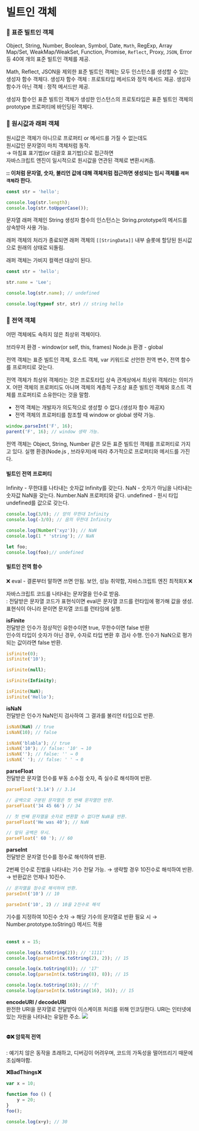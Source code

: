 # 빌트인 객체

### 📌 표준 빌트인 객체
Object, String, Number, Boolean, Symbol, Date, `Math`, RegExp, Array<br>
Map/Set, WeakMap/WeakSet, Function, Promise, `Reflect`, Proxy, `JSON`, Error<br>
등 40여 개의 표준 빌트인 객체를 제공.

Math, Reflect, JSON을 제외한 표준 빌트인 객체는 모두 인스턴스를 생성할 수 있는 생성자 함수 객체다.
생성자 함수 객체 : 프로토타입 메서드와 정적 메서드 제공.
생성자 함수가 아닌 객체 : 정적 메서드만 제공.

생성자 함수인 표준 빌트인 객체가 생성한 인스턴스의 프로토타입은 표준 빌트인 객체의 prototype 프로퍼티에 바인딩된 객체다.


### 📌 원시값과 래퍼 객체

원시값은 객체가 아니므로 프로퍼티 or 메서드를 가질 수 없는데도 <br>
원시값인 문자열이 마치 객체처럼 동작.<br>
→ 마침표 표기법(or 대괄호 표기법)으로 접근하면 <br>
자바스크립트 엔진이 일시적으로 원시값을 연관된 객체로 변환시켜줌. 

**:: 이처럼 문자열, 숫자, 불리언 값에 대해 객체처럼 접근하면 생성되는 임시 객체를 `래퍼 객체`라 한다.**
```js
const str = 'hello';

console.log(str.length);
console.log(str.toUpperCase());
```
문자열 래퍼 객체인 String 생성자 함수의 인스턴스는 String.prototype의 메서드를 상속받아 사용 가능.

래퍼 객체의 처리가 종료되면 래퍼 객체의 `[[StringData]]` 내부 슬롯에 할당된 원시값으로 원래의 상태로 되돌림.

래퍼 객체는 가비지 컬렉션 대상이 된다.
```js
const str = 'hello';

str.name = 'Lee';

console.log(str.name); // undefined

console.log(typeof str, str) // string hello
```
### 📌 전역 객체
어떤 객체에도 속하지 않은 최상위 객체이다.

브라우저 환경 - window(or self, this, frames)
Node.js 환경 - global

전역 객체는 표준 빌트인 객체, 호스트 객체, var 키워드로 선언한 전역 변수, 전역 함수를 프로퍼티로 갖는다.

전역 객체가 최상위 객체라는 것은 프로토타입 상속 관계상에서 최상위 객체라는 의미가 X.
어떤 객체의 프로퍼티도 아니며 객체의 계층적 구조상 표준 빌트인 객체와 호스트 객체를 프로퍼티로 소유한다는 것을 말함.

- 전역 객체는 개발자가 의도적으로 생성할 수 없다.(생성자 함수 제공X)
- 전역 객체의 프로퍼티를 참조할 때 window or global 생략 가능.

```js
window.parseInt('F', 16);
parent('F', 16); // window 생략 가능.
```
전역 객체는 Object, String, Number 같은 모든 표준 빌트인 객체를 프로퍼티로 가지고 있다.
실행 환경(Node.js , 브라우저)에 따라 추가적으로 프로퍼티와 메서드를 가진다.

#### 빌트인 전역 프로퍼티
Infinity - 무한대를 나타내는 숫자값 Infinity를 갖는다.
NaN - 숫자가 아님을 나타내는 숫자값 NaN을 갖는다. Number.NaN 프로퍼티와 같다.
undefined - 원시 타입 undefined를 값으로 갖는다.
```js
console.log(3/0); // 양의 무한대 Infinity
console.log(-3/0); // 음의 무한대 Infinity

console.log(Number('xyz')); // NaN
console.log(1 * 'string'); // NaN

let foo;
console.log(foo);// undefined
```

#### 빌트인 전역 함수
❌ eval - 결론부터 말하면 쓰면 안됨. 보안, 성능 취약함, 자바스크립트 엔진 최적화X ❌

자바스크립트 코드를 나타내는 문자열을 인수로 받음.<br>
: 전달받은 문자열 코드가 표현식이면 eval은 문자열 코드를 런타임에 평가해 값을 생성.
표현식이 아니라 문이면 문자열 코드를 런타임에 실행.

**isFinite**<br>
전달받은 인수가 정상적인 유한수이면 true, 무한수이면 false 반환<br>
인수의 타입이 숫자가 아닌 경우, 수자로 타입 변환 후 검사 수행.
인수가 NaN으로 평가되는 값이라면 false 반환.
```js
isFinite(0);
isFinite('10');

isFinite(null);

isFinite(Infinity);

isFinite(NaN);
isFinite('Hello');
```

**isNaN**<br>
전달받은 인수가 NaN인지 검사하여 그 결과를 불리언 타입으로 반환.<br>
```js
isNaN(NaN) // true
isNaN(10); // false

isNaN('blabla'); // true
isNaN('10'); // false: '10' → 10
isNaN(''); // false: '' → 0
isNaN(' '); // false: ' ' → 0
```
**parseFloat**<br>
전달받은 문자열 인수를 부동 소수점 숫자, 즉 실수로 해석하여 반환.<br>
```js
parseFloat('3.14') // 3.14

// 공백으로 구분된 문자열은 첫 번째 문자열만 반환.
parseFloat('34 45 66') // 34

// 첫 번째 문자열을 숫자로 변환할 수 없다면 NaN을 반환.
parseFloat('He was 40'); // NaN

// 앞뒤 공백은 무시.
parseFloat(' 60 '); // 60
```
**parseInt**<br>
전달받은 문자열 인수를 정수로 해석하여 반환.

2번째 인수로 진법을 나타내는 기수 전달 가능.
→ 생략할 경우 10진수로 해석하여 반환.
→ 반환값은 언제나 10진수.
```js
// 문자열을 정수로 해석하여 반환.
parseInt('10') // 10

parseInt('10', 2) // 10을 2진수로 해석
```
기수를 지정하여 10진수 숫자 → 해당 기수의 문자열로 반환 필요 시 → Number.prototype.toString() 메서드 적용<br><br>
```js
const x = 15;

console.log(x.toString(2)); // '1111'
console.log(parseInt(x.toString(2), 2)); // 15

console.log(x.toString(8)); // '17'
console.log(parseInt(x.toString(8), 8)); // 15

console.log(x.toString(16)); // 'f'
console.log(parseInt(x.toString(16), 16)); // 15
```

**encodeURI / decodeURI**<br>
완전한 URI을 문자열로 전달받아 이스케이프 처리를 위해 인코딩한다.
URI는 인터넷에 있는 자원을 나타내는 유일한 주소.
![](https://velog.velcdn.com/images/next-react/post/087824ed-142f-4ab3-be51-6950ffecae93/image.png)



```js

```



#### ⛔️❌ 암묵적 전역
: 예기치 않은 동작을 초래하고, 디버깅이 어려우며, 코드의 가독성을 떨어뜨리기 때문에 조심해야함.

**❌BadThings❌**
```js
var x = 10;

function foo () {
    y = 20;
}
foo();

console.log(x+y); // 30
```
